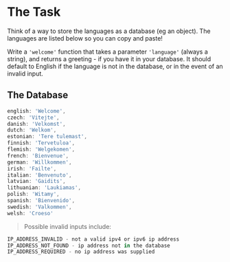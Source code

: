 # The Task

Think of a way to store the languages as a database (eg an object). The languages are listed below so you can copy and paste!

Write a `'welcome'` function that takes a parameter `'language'` (always a string), and returns a greeting - if you have it in your database. It should default to English if the language is not in the database, or in the event of an invalid input.

## The Database

```js
english: 'Welcome',
czech: 'Vitejte',
danish: 'Velkomst',
dutch: 'Welkom',
estonian: 'Tere tulemast',
finnish: 'Tervetuloa',
flemish: 'Welgekomen',
french: 'Bienvenue',
german: 'Willkommen',
irish: 'Failte',
italian: 'Benvenuto',
latvian: 'Gaidits',
lithuanian: 'Laukiamas',
polish: 'Witamy',
spanish: 'Bienvenido',
swedish: 'Valkommen',
welsh: 'Croeso'
```

> Possible invalid inputs include:

```ts
IP_ADDRESS_INVALID - not a valid ipv4 or ipv6 ip address
IP_ADDRESS_NOT_FOUND - ip address not in the database
IP_ADDRESS_REQUIRED - no ip address was supplied
```
